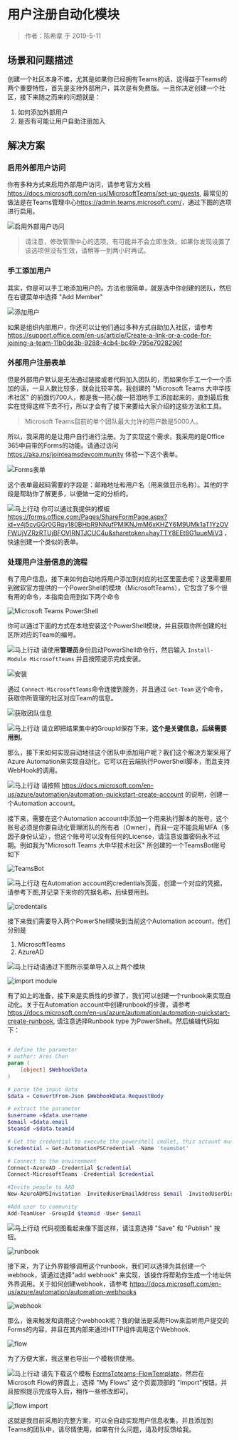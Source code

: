 # 用户注册自动化模块

> 作者：陈希章 于 2019-5-11

## 场景和问题描述

创建一个社区本身不难，尤其是如果你已经拥有Teams的话，这得益于Teams的两个重要特性，首先是支持外部用户，其次是有免费版。一旦你决定创建一个社区，接下来随之而来的问题就是：

1. 如何添加外部用户
1. 是否有可能让用户自助注册加入

## 解决方案

### 启用外部用户访问

你有多种方式来启用外部用户访问，请参考官方文档 <https://docs.microsoft.com/en-us/MicrosoftTeams/set-up-guests>, 最常见的做法是在Teams管理中心<https://admin.teams.microsoft.com/>，通过下图的选项进行启用。

![启用外部用户访问](images/2019-05-11-10-49-44.png)

> 请注意，修改管理中心的选项，有可能并不会立即生效，如果你发现设置了该选项但没有生效，请稍等一到两小时再试。

### 手工添加用户

其实，你是可以手工地添加用户的。方法也很简单，就是选中你创建的团队，然后在右键菜单中选择 "Add Member"

![添加用户](images/2019-05-11-10-52-04.png)

如果是组织内部用户，你还可以让他们通过多种方式自助加入社区，请参考 <https://support.office.com/en-us/article/Create-a-link-or-a-code-for-joining-a-team-11b0de3b-9288-4cb4-bc49-795e7028296f>

### 外部用户注册表单

但是外部用户默认是无法通过链接或者代码加入团队的，而如果你手工一个一个添加的话，一旦人数比较多，就会比较辛苦。我创建的 "Microsoft Teams 大中华技术社区" 的前面约700人，都是我一把心酸一把泪地手工添加起来的，直到最后我实在觉得这样下去不行，所以才会有了接下来要给大家介绍的这些方法和工具。

> Microsoft Teams目前的单个团队最大允许的用户数是5000人。

所以，我采用的是让用户自行进行注册。为了实现这个需求，我采用的是Office 365中自带的Forms的功能。请通过访问 <https://aka.ms/jointeamsdevcommunity> 体验一下这个表单。

![Forms表单](images/2019-05-11-10-58-21.png)

这个表单最起码需要的字段是：邮箱地址和用户名（用来做显示名称）。其他的字段是帮助你了解更多，以便做一定的分析的。

![马上行动](images/Actions-dialog-ok-apply-icon.png) 你可以通过我提供的模板 <https://forms.office.com/Pages/ShareFormPage.aspx?id=v4j5cvGGr0GRqy180BHbR9NNufPMIKNJmM6xKHZY6M9UMk1aT1YzOVFWUjVZRzRTUjBFOVlRNTJCUC4u&sharetoken=hayTTY8EEt8G1uueMiV3> ，快速创建一个类似的表单。

### 处理用户注册信息的流程

有了用户信息，接下来如何自动地将用户添加到对应的社区里面去呢？这里需要用到微软官方提供的一个PowerShell的模块（MicrosoftTeams），它包含了多个很有用的命令，本指南会用到如下两个命令

![Microsoft Teams PowerShell](images/2019-05-11-11-04-09.png)

你可以通过下面的方式在本地安装这个PowerShell模块，并且获取你所创建的社区所对应的Team的编号。

![马上行动](images/Actions-dialog-ok-apply-icon.png) 请使用**管理员**身份启动PowerShell命令行，然后输入 `Install-Module MicrosoftTeams` 并且按照提示完成安装。

![安装](images/2019-05-11-11-18-56.png)

通过 `Connect-MicrosoftTeams`命令连接到服务，并且通过 `Get-Team` 这个命令，获取你所管理的社区对应Team的信息。

![获取团队信息](images/2019-05-11-11-22-03.png)

![马上行动](images/Actions-dialog-ok-apply-icon.png) 请立即把结果集中的GroupId保存下来。**这个是关键信息，后续需要用到**。

那么，接下来如何实现自动地往这个团队中添加用户呢？我们这个解决方案采用了Azure Automation来实现自动化，它可以在云端执行PowerShell脚本，而且支持WebHook的调用。

![马上行动](images/Actions-dialog-ok-apply-icon.png) 请按照 <https://docs.microsoft.com/en-us/azure/automation/automation-quickstart-create-account> 的说明，创建一个Automation account。

接下来，需要在这个Automation account中添加一个用来执行脚本的账号，这个账号必须是你要自动化管理团队的所有者（Owner），而且一定不能启用MFA（多因子身份认证），但这个账号可以没有任何的License，请注意设置密码永不过期。例如我为"Microsoft Teams 大中华技术社区" 所创建的一个TeamsBot账号如下

![TeamsBot](images/2019-05-12-20-38-50.png)

![马上行动](images/Actions-dialog-ok-apply-icon.png) 在Automation account的credentials页面，创建一个对应的凭据，请参考下图,并记录下来你的凭据名称，后续要用到。

![credentails](images/2019-05-12-20-40-06.png)

接下来我们需要导入两个PowerShell模块到当前这个Automation account，他们分别是

1. MicrosoftTeams
1. AzureAD

![马上行动](images/Actions-dialog-ok-apply-icon.png)请通过下图所示菜单导入以上两个模块

![import module](images/2019-05-12-20-46-36.png)

有了如上的准备，接下来是实质性的步骤了，我们可以创建一个runbook来实现自动化。关于在Automation account中创建runbook的步骤，请参考 <https://docs.microsoft.com/en-us/azure/automation/automation-quickstart-create-runbook>, 请注意选择Runbook type 为PowerShell。然后编辑代码如下：

``` powershell

# define the parameter
# author: Ares Chen
param (
    [object] $WebhookData
)

# parse the input data
$data = ConvertFrom-Json $WebhookData.RequestBody

# extract the parameter
$username =$data.username
$email =$data.email
$teamid =$data.teamid

# Get the credential to execute the powershell cmdlet, this account must not enable MFA
$credential = Get-AutomationPSCredential -Name 'teamsbot'

# Connect to the environment
Connect-AzureAD -Credential $credential
Connect-MicrosoftTeams -Credential $credential

#Invite people to AAD
New-AzureADMSInvitation -InvitedUserEmailAddress $email -InvitedUserDisplayName $username -InviteRedirectURL https://teams.microsoft.com/ -SendInvitationMessage $true -ErrorAction SilentlyContinue

#Add user to community
Add-TeamUser -GroupId $teamid -User $email

```

![马上行动](images/Actions-dialog-ok-apply-icon.png) 代码视图看起来像下面这样，请注意选择 "Save" 和 "Publish" 按钮。

![runbook](images/2019-05-12-20-54-08.png)

接下来，为了让外界能够调用这个runbook，我们可以选择为其创建一个webhook，请通过选择"add webhook" 来实现，该操作将帮助你生成一个地址供外界调用。关于如何创建webhook，请参考 <https://docs.microsoft.com/en-us/azure/automation/automation-webhooks>

![webhook](images/2019-05-12-20-57-19.png)

那么，谁来触发和调用这个webhook呢？我的做法是采用Flow来监听用户提交的Forms的内容，并且在其内部来通过HTTP组件调用这个Webhook.

![flow](images/2019-05-12-21-09-16.png)

为了方便大家，我这里也导出一个模板供使用。

![马上行动](images/Actions-dialog-ok-apply-icon.png) 请先下载这个模板 [FormsToteams-FlowTemplate](formstoteams-flow_20190512131257.zip)，然后在Microsoft Flow的界面上，选择 "My Flows" 这个页面顶部的 "Import"按钮，并且按照提示完成导入后，稍作一些修改即可。

![flow import](images/2019-05-12-21-18-02.png)

这就是我目前采用的完整方案，可以全自动实现用户信息收集，并且添加到Teams的团队中，请尽情使用，如果有什么问题，请及时反馈给我。